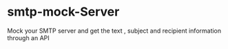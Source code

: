 # smtp-mock-Server
Mock your SMTP server and get the text , subject and recipient information through an API
